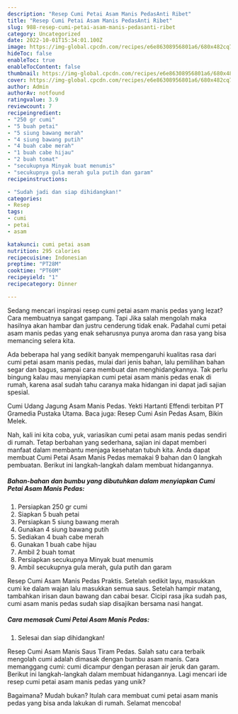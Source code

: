 ```yaml
---
description: "Resep Cumi Petai Asam Manis PedasAnti Ribet"
title: "Resep Cumi Petai Asam Manis PedasAnti Ribet"
slug: 988-resep-cumi-petai-asam-manis-pedasanti-ribet
category: Uncategorized
date: 2022-10-01T15:34:01.100Z
image: https://img-global.cpcdn.com/recipes/e6e86308956801a6/680x482cq70/cumi-petai-asam-manis-pedas-foto-resep-utama.jpg
hideToc: false
enableToc: true
enableTocContent: false
thumbnail: https://img-global.cpcdn.com/recipes/e6e86308956801a6/680x482cq70/cumi-petai-asam-manis-pedas-foto-resep-utama.jpg
cover: https://img-global.cpcdn.com/recipes/e6e86308956801a6/680x482cq70/cumi-petai-asam-manis-pedas-foto-resep-utama.jpg
author: Admin
authorAv: notfound
ratingvalue: 3.9
reviewcount: 7
recipeingredient:
- "250 gr cumi"
- "5 buah petai"
- "5 siung bawang merah"
- "4 siung bawang putih"
- "4 buah cabe merah"
- "1 buah cabe hijau"
- "2 buah tomat"
- "secukupnya Minyak buat menumis"
- "secukupnya gula merah gula putih dan garam"
recipeinstructions:

- "Sudah jadi dan siap dihidangkan!"
categories:
- Resep
tags:
- cumi
- petai
- asam

katakunci: cumi petai asam 
nutrition: 295 calories
recipecuisine: Indonesian
preptime: "PT28M"
cooktime: "PT60M"
recipeyield: "1"
recipecategory: Dinner

---
```



Sedang mencari inspirasi resep cumi petai asam manis pedas yang lezat? Cara membuatnya sangat gampang. Tapi Jika salah mengolah maka hasilnya akan hambar dan justru cenderung tidak enak. Padahal cumi petai asam manis pedas yang enak seharusnya punya aroma dan rasa yang bisa memancing selera kita.


Ada beberapa hal yang sedikit banyak mempengaruhi kualitas rasa dari cumi petai asam manis pedas, mulai dari jenis bahan, lalu pemilihan bahan segar dan bagus, sampai cara membuat dan menghidangkannya. Tak perlu bingung kalau mau menyiapkan cumi petai asam manis pedas enak di rumah, karena asal sudah tahu caranya maka hidangan ini dapat jadi sajian spesial.

Cumi Udang Jagung Asam Manis Pedas. Yekti Hartanti Effendi terbitan PT Gramedia Pustaka Utama. Baca juga: Resep Cumi Asin Pedas Asam, Bikin Melek.


Nah, kali ini kita coba, yuk, variasikan cumi petai asam manis pedas sendiri di rumah. Tetap berbahan yang sederhana, sajian ini dapat memberi manfaat dalam membantu menjaga kesehatan tubuh kita. Anda dapat membuat Cumi Petai Asam Manis Pedas memakai 9 bahan dan 0 langkah pembuatan. Berikut ini langkah-langkah dalam membuat hidangannya.

<!--inarticleads1-->

##### Bahan-bahan dan bumbu yang dibutuhkan dalam menyiapkan Cumi Petai Asam Manis Pedas:

1. Persiapkan 250 gr cumi
1. Siapkan 5 buah petai
1. Persiapkan 5 siung bawang merah
1. Gunakan 4 siung bawang putih
1. Sediakan 4 buah cabe merah
1. Gunakan 1 buah cabe hijau
1. Ambil 2 buah tomat
1. Persiapkan secukupnya Minyak buat menumis
1. Ambil secukupnya gula merah, gula putih dan garam


Resep Cumi Asam Manis Pedas Praktis. Setelah sedikit layu, masukkan cumi ke dalam wajan lalu masukkan semua saus. Setelah hampir matang, tambahkan irisan daun bawang dan cabai besar. Cicipi rasa jika sudah pas, cumi asam manis pedas sudah siap disajikan bersama nasi hangat. 

<!--inarticleads2-->

##### Cara memasak Cumi Petai Asam Manis Pedas:


1. Selesai dan siap dihidangkan!

Resep Cumi Asam Manis Saus Tiram Pedas. Salah satu cara terbaik mengolah cumi adalah dimasak dengan bumbu asam manis. Cara memanggang cumi: cumi dicampur dengan perasan air jeruk dan garam. Berikut ini langkah-langkah dalam membuat hidangannya. Lagi mencari ide resep cumi petai asam manis pedas yang unik? 

Bagaimana? Mudah bukan? Itulah cara membuat cumi petai asam manis pedas yang bisa anda lakukan di rumah. Selamat mencoba!
